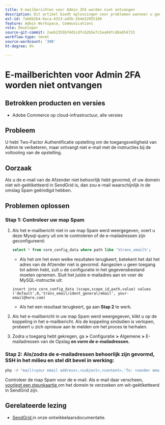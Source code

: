 ```yaml
---
title: E-mailberichten voor Admin 2FA worden niet ontvangen
description: Dit artikel biedt oplossingen voor problemen wanneer u geen e-mail ontvangt met de instructies voor het voltooien van de installatie nadat u Two-Factor Authentication (2FA) hebt ingesteld om de toegangsbeveiliging van Admin in Adobe Commerce op cloudinfrastructuur te verbeteren.
exl-id: 7ab6b2b4-6aca-4323-a45b-2b4e52955160
feature: Admin Workspace, Communications
role: Developer
source-git-commit: 2aeb2355b74d1cdfc62b5e7c5aa04fcd0a654733
workflow-type: tm+mt
source-wordcount: '300'
ht-degree: 0%

---
```


# E-mailberichten voor Admin 2FA worden niet ontvangen


## Betrokken producten en versies

* Adobe Commerce op cloud-infrastructuur, alle versies

## Probleem

U hebt Two-Factor Authentificatie opstelling om de toegangsveiligheid van Admin te verbeteren, maar ontvangt niet e-mail met de instructies bij de voltooiing van de opstelling.

## Oorzaak

Als u de e-mail van de Afzender niet behoorlijk hebt gevormd, of uw domein niet wit-geëtiketteerd in SendGrid is, dan zou e-mail waarschijnlijk in de omslag Spam geëindigd hebben.

## Problemen oplossen

### Stap 1: Controleer uw map Spam

1. Als het e-mailbericht niet in uw map Spam werd weergegeven, voert u deze Mysql-query uit om te controleren of de e-mailadressen zijn geconfigureerd:

   ```sql
   select * from core_config_data where path like '%trans_email%';
   ```

   * Als het om het even welke resultaten terugkeert, betekent het dat het adres van de Afzender niet is gevormd.
Aangezien u geen toegang tot admin hebt, zult u de configuratie in het gegevensbestand moeten opnemen. Sluit het juiste e-mailadres aan en voer de MySQL-instructie uit:

   ```
   insert into core_config_data (scope,scope_id,path,value) values ('default',0,'trans_email/ident_general/email', your-email@here.com)
   ```

   * Als het een resultaat terugkeert, ga aan **Stap 2** te werk.

1. Als het e-mailbericht in uw map Spam werd weergegeven, klikt u op de koppeling in het e-mailbericht. Als de koppeling sindsdien is verlopen, probeert u zich opnieuw aan te melden om het proces te herhalen.
1. Zodra u toegang hebt gekregen, ga **>** Configuratie **>** Algemene **>** E-mailadressen van de Opslag **en vorm de e-mailadressen.**

### Stap 2: Als/zodra de e-mailadressen behoorlijk zijn gevormd, SSH in het milieu en stel dit bevel in werking:

```php
php -r "mail(<your email address>,<subject>,<content>,'To: <sender email>');"
```

Controleer de map Spam voor de e-mail. Als e-mail daar verscheen, [ voorlegt een steunkaartje ](/help/help-center-guide/help-center/magento-help-center-user-guide.md#login) om het domein te verzoeken om wit-geëtiketteerd in SendGrid zijn.

## Gerelateerde lezing

* [ SendGrid ](https://experienceleague.adobe.com/en/docs/commerce-cloud-service/user-guide/project/sendgrid) in onze ontwikkelaarsdocumentatie.
